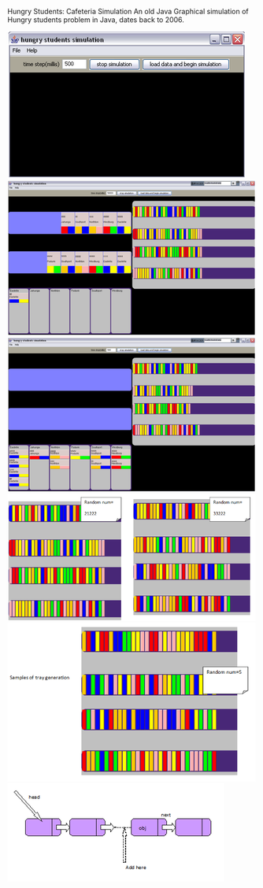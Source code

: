 Hungry Students: Cafeteria Simulation
An old Java Graphical simulation of Hungry students problem in Java, dates back to 2006.

![image](/images/2.jpg)
![image](/images/3.jpg)
![image](/images/4.jpg)
![image](/images/6.jpg)
![image](/images/7.jpg)
![image](/images/1.jpg)

